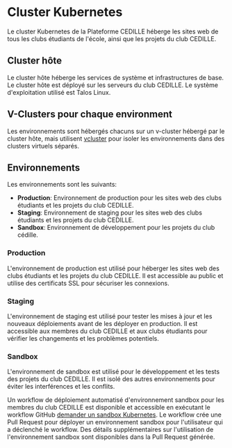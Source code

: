 # Cluster Kubernetes

Le cluster Kubernetes de la Plateforme CEDILLE héberge les sites web de tous les
clubs étudiants de l'école, ainsi que les projets du club CEDILLE.

## Cluster hôte

Le cluster hôte héberge les services de système et infrastructures de base. Le
cluster hôte est déployé sur les serveurs du club CEDILLE. Le système
d'exploitation utilisé est Talos Linux.

## V-Clusters pour chaque environment

Les environnements sont hébergés chacuns sur un v-cluster hébergé par le cluster
hôte, mais utilisent [vcluster](https://www.vcluster.com/) pour isoler les
environnements dans des clusters virtuels séparés.

## Environnements

Les environnements sont les suivants:

- **Production**: Environnement de production pour les sites web des clubs
  étudiants et les projets du club CEDILLE.
- **Staging**: Environnement de staging pour les sites web des clubs étudiants
    et les projets du club CEDILLE.
- **Sandbox**: Environnement de développement pour les projets du club cédille.

### Production

L'environnement de production est utilisé pour héberger les sites web des clubs
étudiants et les projets du club CEDILLE. Il est accessible au public et utilise
des certificats SSL pour sécuriser les connexions.

### Staging

L'environnement de staging est utilisé pour tester les mises à jour et les
nouveaux déploiements avant de les déployer en production. Il est accessible aux
membres du club CEDILLE et aux clubs étudiants pour vérifier les changements et
les problèmes potentiels.

### Sandbox

L'environnement de sandbox est utilisé pour le développement et les tests des
projets du club CEDILLE. Il est isolé des autres environnements pour éviter les
interférences et les conflits.

Un workflow de déploiement automatisé d'environnement sandbox pour les membres
du club CEDILLE est disponible et accessible en exécutant le workflow GitHub
[demander un sandbox
Kubernetes](https://github.com/ClubCedille/Plateforme-Cedille/actions/workflows/request-sandbox.yml).
Le workflow crée une Pull Request pour déployer un environnement sandbox pour
l'utilisateur qui a déclenché le workflow. Des détails supplémentaires sur
l'utilisation de l'environnement sandbox sont disponibles dans la Pull Request
générée.
